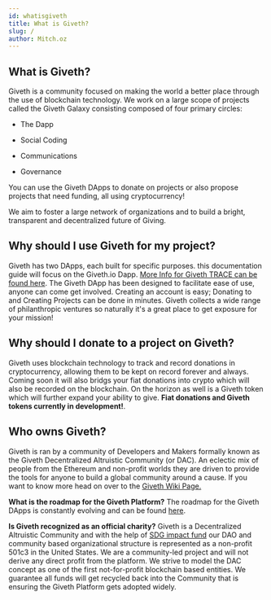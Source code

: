 ```yaml
---
id: whatisgiveth
title: What is Giveth?
slug: /
author: Mitch.oz
---
```


## What is Giveth?
Giveth is a community focused on making the world a better place through the use of blockchain technology. We work on a large scope of projects called the Giveth Galaxy consisting composed of four primary circles:

- The Dapp

- Social Coding

- Communications

- Governance

You can use the Giveth DApps to donate on projects or also propose projects that need funding, all using cryptocurrency! 

We aim to foster a large network of organizations and to build a bright, transparent and decentralized future of Giving.

## Why should I use Giveth for my project?
Giveth has two DApps, each built for specific purposes. this documentation guide will focus on the Giveth.io Dapp. [More Info for Giveth TRACE can be found here](https://wiki.giveth.io/dapp). The Giveth DApp has been designed to facilitate ease of use, anyone can come get involved. Creating an account is easy; Donating to and Creating Projects can be done in minutes. Giveth collects a wide range of philanthropic ventures so naturally it's a great place to get exposure for your mission!

## Why should I donate to a project on Giveth?
Giveth uses blockchain technology to track and record donations in cryptocurrency, allowing them to be kept on record forever and always. Coming soon it will also bridgs your fiat donations into crypto which will also be recorded on the blockchain. On the horizon as well is a Giveth token which will further expand your ability to give. **Fiat donations and Giveth tokens currently in development!**.

## Who owns Giveth?
Giveth is ran by a community of Developers and Makers formally known as the Giveth Decentralized Altruistic Community (or DAC). An eclectic mix of people from the Ethereum and non-profit worlds they are driven to provide the tools for anyone to build a global community around a cause. If you want to know more head on over to the [Giveth Wiki Page.](https://wiki.giveth.io/dac/)

**What is the roadmap for the Giveth Platform?**
The roadmap for the Giveth DApps is constantly evolving and can be found [here](https://www.notion.so/giveth/Roadmap-5a154f91bf9a417ea31b2edbc925201a).

**Is Giveth recognized as an official charity?**
Giveth is a Decentralized Altruistic Community and with the help of [SDG impact fund](https://www.sdgimpactfund.org/) our DAO and community based organizational structure is represented as a non-profit 501c3 in the United States. We are a community-led project and will not derive any direct profit from the platform. We strive to model the DAC concept as one of the first not-for-profit blockchain based entities. We guarantee all funds will get recycled back into the Community that is ensuring the Giveth Platform gets adopted widely.